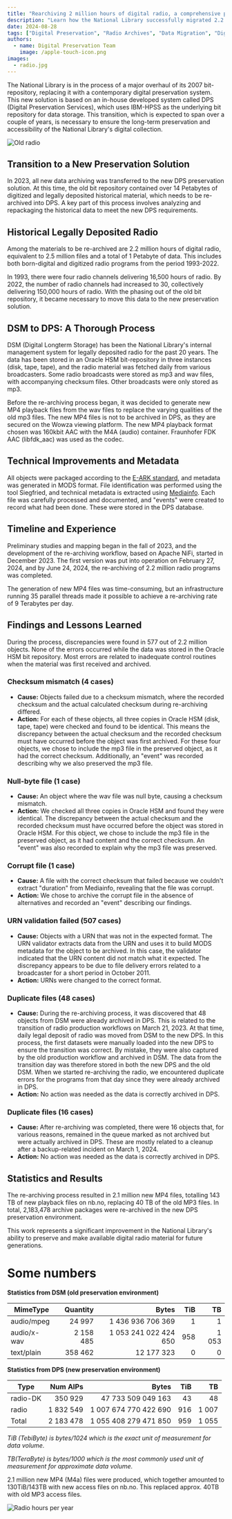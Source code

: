 ```yaml
---  
title: "Rearchiving 2 million hours of digital radio, a comprehensive process"
description: "Learn how the National Library successfully migrated 2.2 million hours of digital radio archives (1 Petabyte) from a 2007 bit-repository to a modern Digital Preservation System, including the technical challenges, improvements, and lessons learned during this massive preservation project."
date: 2024-08-28  
tags: ["Digital Preservation", "Radio Archives", "Data Migration", "Digital Storage", "HPSS", "Oracle HSM", "Audio Preservation", "Broadcasting"]  
authors: 
  - name: Digital Preservation Team
    image: /apple-touch-icon.png
images: 
  - radio.jpg
---
```


The National Library is in the process of a major overhaul of its 2007 bit-repository, replacing it with a contemporary digital preservation system. This new solution is based on an in-house developed system called DPS (Digital Preservation Services), which uses IBM-HPSS as the underlying bit repository for data storage. This transition, which is expected to span over a couple of years, is necessary to ensure the long-term preservation and accessibility of the National Library's digital collection.

![Old radio](radio.jpg)

## Transition to a New Preservation Solution

In 2023, all new data archiving was transferred to the new DPS preservation solution. At this time, the old bit repository contained over 14 Petabytes of digitized and legally deposited historical material, which needs to be re-archived into DPS. A key part of this process involves analyzing and repackaging the historical data to meet the new DPS requirements.

## Historical Legally Deposited Radio

Among the materials to be re-archived are 2.2 million hours of digital radio, equivalent to 2.5 million files and a total of 1 Petabyte of data. This includes both born-digital and digitized radio programs from the period 1993-2022.

In 1993, there were four radio channels delivering 16,500 hours of radio. By 2022, the number of radio channels had increased to 30, collectively delivering 150,000 hours of radio. With the phasing out of the old bit repository, it became necessary to move this data to the new preservation solution.

## DSM to DPS: A Thorough Process

DSM (Digital Longterm Storage) has been the National Library's internal management system for legally deposited radio for the past 20 years. The data has been stored in an Oracle HSM bit-repository in three instances (disk, tape, tape), and the radio material was fetched daily from various broadcasters. Some radio broadcasts were stored as mp3 and wav files, with accompanying checksum files. Other broadcasts were only stored as mp3.

Before the re-archiving process began, it was decided to generate new MP4 playback files from the wav files to replace the varying qualities of the old mp3 files. The new MP4 files is not to be archived in DPS, as they are secured on the Wowza viewing platform. The new MP4 playback format chosen was 160kbit AAC with the M4A (audio) container. Fraunhofer FDK AAC (libfdk_aac) was used as the codec.

## Technical Improvements and Metadata

All objects were packaged according to the [E-ARK standard](https://earkaip.dilcis.eu/), and metadata was generated in MODS format. File identification was performed using the tool Siegfried, and technical metadata is extracted using [Mediainfo](https://mediaarea.net/en/MediaInfo). Each file was carefully processed and documented, and "events" were created to record what had been done. These were stored in the DPS database.

## Timeline and Experience

Preliminary studies and mapping began in the fall of 2023, and the development of the re-archiving workflow, based on Apache NiFi, started in December 2023. The first version was put into operation on February 27, 2024, and by June 24, 2024, the re-archiving of 2.2 million radio programs was completed.

The generation of new MP4 files was time-consuming, but an infrastructure running 35 parallel threads made it possible to achieve a re-archiving rate of 9 Terabytes per day.

## Findings and Lessons Learned

During the process, discrepancies were found in 577 out of 2.2 million objects. None of the errors occurred while the data was stored in the Oracle HSM bit repository. Most errors are related to inadequate control routines when the material was first received and archived.

### Checksum mismatch (4 cases)
- **Cause:** Objects failed due to a checksum mismatch, where the recorded checksum and the actual calculated checksum during re-archiving differed.
- **Action:** For each of these objects, all three copies in Oracle HSM (disk, tape, tape) were checked and found to be identical. This means the discrepancy between the actual checksum and the recorded checksum must have occurred before the object was first archived. For these four objects, we chose to include the mp3 file in the preserved object, as it had the correct checksum. Additionally, an "event" was recorded describing why we also preserved the mp3 file.


### Null-byte file (1 case)
- **Cause:** An object where the wav file was null byte, causing a checksum mismatch.
- **Action:** We checked all three copies in Oracle HSM and found they were identical. The discrepancy between the actual checksum and the recorded checksum must have occurred before the object was stored in Oracle HSM. For this object, we chose to include the mp3 file in the preserved object, as it had content and the correct checksum. An "event" was also recorded to explain why the mp3 file was preserved.


### Corrupt file (1 case)
- **Cause:** A file with the correct checksum that failed because we couldn't extract "duration" from Mediainfo, revealing that the file was corrupt.
- **Action:** We chose to archive the corrupt file in the absence of alternatives and recorded an "event" describing our findings.


### URN validation failed (507 cases)
- **Cause:** Objects with a URN that was not in the expected format. The URN validator extracts data from the URN and uses it to build MODS metadata for the object to be archived. In this case, the validator indicated that the URN content did not match what it expected. The discrepancy appears to be due to file delivery errors related to a broadcaster for a short period in October 2011.
- **Action:** URNs were changed to the correct format.


### Duplicate files (48 cases)
- **Cause:** During the re-archiving process, it was discovered that 48 objects from DSM were already archived in DPS. This is related to the transition of radio production workflows on March 21, 2023. At that time, daily legal deposit of radio was moved from DSM to the new DPS. In this process, the first datasets were manually loaded into the new DPS to ensure the transition was correct. By mistake, they were also captured by the old production workflow and archived in DSM. The data from the transition day was therefore stored in both the new DPS and the old DSM. When we started re-archiving the radio, we encountered duplicate errors for the programs from that day since they were already archived in DPS.
- **Action:** No action was needed as the data is correctly archived in DPS.


### Duplicate files (16 cases)
- **Cause:** After re-archiving was completed, there were 16 objects that, for various reasons, remained in the queue marked as not archived but were actually archived in DPS. These are mostly related to a cleanup after a backup-related incident on March 1, 2024.
- **Action:** No action was needed as the data is correctly archived in DPS.


## Statistics and Results

The re-archiving process resulted in 2.1 million new MP4 files, totalling 143 TB of new playback files on nb.no, replacing 40 TB of the old MP3 files. In total, 2,183,478 archive packages were re-archived in the new DPS preservation environment.

This work represents a significant improvement in the National Library's ability to preserve and make available digital radio material for future generations.

# Some numbers

**Statistics from DSM (old preservation environment)**

| MimeType    |  Quantity |                 Bytes | TiB |    TB |
| ----------- | --------: | --------------------: | --: | ----: |
| audio/mpeg  |    24 997 |     1 436 936 706 369 |   1 |     1 |
| audio/x-wav | 2 158 485 | 1 053 241 022 424 650 | 958 | 1 053 |
| text/plain  |   358 462 |            12 177 323 |   0 |     0 |



**Statistics from DPS (new preservation environment)**

| Type     |  Num AIPs |                 Bytes | TiB |    TB |
| -------- | --------: | --------------------: | --: | ----: |
| radio-DK |   350 929 |    47 733 509 049 163 |  43 |    48 |
| radio    | 1 832 549 | 1 007 674 770 422 690 | 916 | 1 007 |
| Total    | 2 183 478 | 1 055 408 279 471 850 | 959 | 1 055 |



*TiB (TebiByte) is bytes/1024 which is the exact unit of measurement for data volume.*

*TB(TeraByte) is bytes/1000 which is the most commonly used unit of measurement for approximate data volume.*

2.1 million new MP4 (M4a) files were produced, which together amounted to 130TiB/143TB with new access files on nb.no. This replaced approx. 40TB with old MP3 access files.

![Radio hours per year](radiohours.webp)